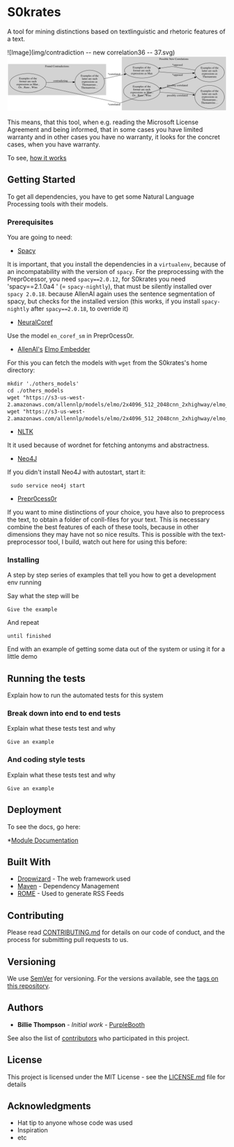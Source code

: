 # S0krates

A tool for mining distinctions based on textlinguistic and rhetoric features of a text.

![Image](img/contradiction -- new correlation36 -- 37.svg)
<img src="img/contradiction -- new correlation36 -- 37.svg">


This means, that this tool, when e.g. reading the Microsoft License Agreement and being informed, that in some cases you have
limited warranty and in other cases you have no warranty, it looks for the concret cases, when you have warranty.

To see, [how it works](explanation.html)


## Getting Started

To get all dependencies, you have to get some Natural Language Processing tools with their models.

### Prerequisites

You are going to need:

* [Spacy](https://spacy.io)

It is important, that you install the dependencies in a `virtualenv`, because of an incompatability with the version of 
`spacy`. For the preprocessing with the Prepr0cessor, you need `spacy==2.0.12`, for S0krates you need 'spacy==2.1.0a4 '
(= `spacy-nightly`), that must be silently installed over `spacy 2.0.18`. because AllenAI again uses the sentence 
segmentation of spacy, but checks for the installed version (this works, if you install `spacy-nightly` after `spacy==2.0.18`, to override it)

* [NeuralCoref](https://github.com/huggingface/neuralcoref)

Use the model `en_coref_sm` in Prepr0cess0r.

* [AllenAI's](https://allennlp.org) [Elmo Embedder](https://github.com/allenai/allennlp/blob/master/tutorials/how_to/elmo.md)

For this you can fetch the models with `wget` from the S0krates's home directory:

    mkdir './others_models'
    cd ./others_models
    wget "https://s3-us-west-2.amazonaws.com/allennlp/models/elmo/2x4096_512_2048cnn_2xhighway/elmo_2x4096_512_2048cnn_2xhighway_options.json"
    wget "https://s3-us-west-2.amazonaws.com/allennlp/models/elmo/2x4096_512_2048cnn_2xhighway/elmo_2x4096_512_2048cnn_2xhighway_weights.hdf5"


* [NLTK](https://www.nltk.org)

It it used because of wordnet for fetching antonyms and abstractness.

* [Neo4J](https://neo4j.com/)

If you didn't install Neo4J with autostart, start it:

     sudo service neo4j start
 

* [Prepr0cess0r](https://github.com/c0ntradicti0n/Prepr0cess0r)


If you want to mine distinctions of your choice, you have also to preprocess the text, to obtain a folder of conll-files for your text.
This is necessary combine the best features of each of these tools, because in other dimensions they may have not so nice results.
This is possible with the text-preprocessor tool, I build, watch out here for using this before:

### Installing

A step by step series of examples that tell you how to get a development env running

Say what the step will be

```
Give the example
```

And repeat

```
until finished
```

End with an example of getting some data out of the system or using it for a little demo

## Running the tests

Explain how to run the automated tests for this system

### Break down into end to end tests

Explain what these tests test and why

```
Give an example
```

### And coding style tests

Explain what these tests test and why

```
Give an example
```

## Deployment

To see the docs, go here:

*[Module Documentation](./docs/index.html)

## Built With

* [Dropwizard](http://www.dropwizard.io/1.0.2/docs/) - The web framework used
* [Maven](https://maven.apache.org/) - Dependency Management
* [ROME](https://rometools.github.io/rome/) - Used to generate RSS Feeds

## Contributing

Please read [CONTRIBUTING.md](https://gist.github.com/PurpleBooth/b24679402957c63ec426) for details on our code of conduct, and the process for submitting pull requests to us.

## Versioning

We use [SemVer](http://semver.org/) for versioning. For the versions available, see the [tags on this repository](https://github.com/your/project/tags).

## Authors

* **Billie Thompson** - *Initial work* - [PurpleBooth](https://github.com/PurpleBooth)

See also the list of [contributors](https://github.com/your/project/contributors) who participated in this project.

## License

This project is licensed under the MIT License - see the [LICENSE.md](LICENSE.md) file for details

## Acknowledgments

* Hat tip to anyone whose code was used
* Inspiration
* etc

